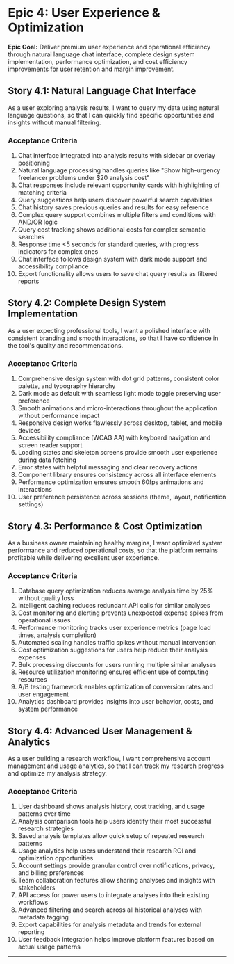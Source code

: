# Epic 4: User Experience & Optimization

**Epic Goal:** Deliver premium user experience and operational efficiency through natural language chat interface, complete design system implementation, performance optimization, and cost efficiency improvements for user retention and margin improvement.

## Story 4.1: Natural Language Chat Interface

As a user exploring analysis results,
I want to query my data using natural language questions,
so that I can quickly find specific opportunities and insights without manual filtering.

### Acceptance Criteria

1. Chat interface integrated into analysis results with sidebar or overlay positioning
2. Natural language processing handles queries like "Show high-urgency freelancer problems under $20 analysis cost"
3. Chat responses include relevant opportunity cards with highlighting of matching criteria
4. Query suggestions help users discover powerful search capabilities
5. Chat history saves previous queries and results for easy reference
6. Complex query support combines multiple filters and conditions with AND/OR logic
7. Query cost tracking shows additional costs for complex semantic searches
8. Response time <5 seconds for standard queries, with progress indicators for complex ones
9. Chat interface follows design system with dark mode support and accessibility compliance
10. Export functionality allows users to save chat query results as filtered reports

## Story 4.2: Complete Design System Implementation

As a user expecting professional tools,
I want a polished interface with consistent branding and smooth interactions,
so that I have confidence in the tool's quality and recommendations.

### Acceptance Criteria

1. Comprehensive design system with dot grid patterns, consistent color palette, and typography hierarchy
2. Dark mode as default with seamless light mode toggle preserving user preference
3. Smooth animations and micro-interactions throughout the application without performance impact
4. Responsive design works flawlessly across desktop, tablet, and mobile devices
5. Accessibility compliance (WCAG AA) with keyboard navigation and screen reader support
6. Loading states and skeleton screens provide smooth user experience during data fetching
7. Error states with helpful messaging and clear recovery actions
8. Component library ensures consistency across all interface elements
9. Performance optimization ensures smooth 60fps animations and interactions
10. User preference persistence across sessions (theme, layout, notification settings)

## Story 4.3: Performance & Cost Optimization

As a business owner maintaining healthy margins,
I want optimized system performance and reduced operational costs,
so that the platform remains profitable while delivering excellent user experience.

### Acceptance Criteria

1. Database query optimization reduces average analysis time by 25% without quality loss
2. Intelligent caching reduces redundant API calls for similar analyses
3. Cost monitoring and alerting prevents unexpected expense spikes from operational issues
4. Performance monitoring tracks user experience metrics (page load times, analysis completion)
5. Automated scaling handles traffic spikes without manual intervention
6. Cost optimization suggestions for users help reduce their analysis expenses
7. Bulk processing discounts for users running multiple similar analyses
8. Resource utilization monitoring ensures efficient use of computing resources
9. A/B testing framework enables optimization of conversion rates and user engagement
10. Analytics dashboard provides insights into user behavior, costs, and system performance

## Story 4.4: Advanced User Management & Analytics

As a user building a research workflow,
I want comprehensive account management and usage analytics,
so that I can track my research progress and optimize my analysis strategy.

### Acceptance Criteria

1. User dashboard shows analysis history, cost tracking, and usage patterns over time
2. Analysis comparison tools help users identify their most successful research strategies
3. Saved analysis templates allow quick setup of repeated research patterns
4. Usage analytics help users understand their research ROI and optimization opportunities
5. Account settings provide granular control over notifications, privacy, and billing preferences
6. Team collaboration features allow sharing analyses and insights with stakeholders
7. API access for power users to integrate analyses into their existing workflows
8. Advanced filtering and search across all historical analyses with metadata tagging
9. Export capabilities for analysis metadata and trends for external reporting
10. User feedback integration helps improve platform features based on actual usage patterns

---
